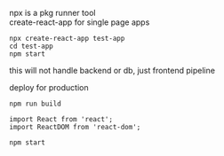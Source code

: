 npx is a pkg runner tool\
create-react-app for single page apps

```
npx create-react-app test-app
cd test-app
npm start
```

this will not handle backend or db, just frontend pipeline

deploy for production

```
npm run build

import React from 'react';
import ReactDOM from 'react-dom';

npm start
```
